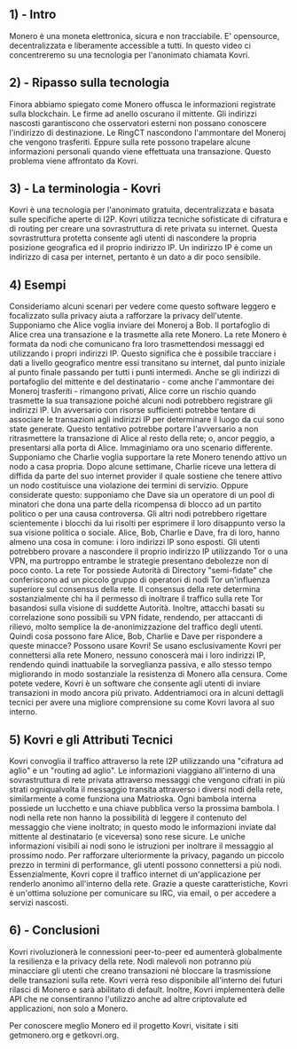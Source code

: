 ## 1) - Intro

Monero è una moneta elettronica, sicura e non tracciabile. E' opensource, decentralizzata e liberamente accessible a tutti.
In questo video ci concentreremo su una tecnologia per l'anonimato chiamata Kovri.

## 2) - Ripasso sulla tecnologia

Finora abbiamo spiegato come Monero offusca le informazioni registrate sulla blockchain.
Le firme ad anello oscurano il mittente.
Gli indirizzi nascosti garantiscono che osservatori esterni non possano conoscere l'indirizzo di destinazione.
Le RingCT nascondono l'ammontare del Moneroj che vengono trasferiti.
Eppure sulla rete possono trapelare alcune informazioni personali quando viene effettuata una transazione.
Questo problema viene affrontato da Kovri.

## 3) - La terminologia - Kovri

Kovri è una tecnologia per l'anonimato gratuita, decentralizzata e basata sulle specifiche aperte di I2P.
Kovri utilizza tecniche sofisticate di cifratura e di routing per creare una sovrastruttura di rete privata su internet.
Questa sovrastruttura protetta consente agli utenti di nascondere la propria posizione geografica ed il proprio indirizzo IP.
Un indirizzo IP è come un indirizzo di casa per internet, pertanto è un dato a dir poco sensibile.

## 4) Esempi

Consideriamo alcuni scenari per vedere come questo software leggero e focalizzato sulla privacy aiuta a rafforzare la privacy dell'utente.
Supponiamo che Alice voglia inviare dei Moneroj a Bob.
Il portafoglio di Alice crea una transazione e la trasmette alla rete Monero.
La rete Monero è formata da nodi che comunicano fra loro trasmettendosi messaggi ed utilizzando i propri indirizzi IP.
Questo significa che è possibile tracciare i dati a livello geografico mentre essi transitano su internet, dal punto iniziale al punto finale passando per tutti i punti intermedi.
Anche se gli indirizzi di portafoglio del mittente e del destinatario - come anche l'ammontare dei Moneroj trasferiti - rimangono privati, Alice corre un rischio quando trasmette la sua transazione poiché alcuni nodi potrebbero registrare gli indirizzi IP.
Un avversario con risorse sufficienti potrebbe tentare di associare le transazioni agli indirizzi IP per determinare il luogo da cui sono state generate.
Questo tentativo potrebbe portare l'avversario a non ritrasmettere la transazione di Alice al resto della rete; o, ancor peggio, a presentarsi alla porta di Alice.
Immaginiamo ora uno scenario differente.
Supponiamo che Charlie voglia supportare la rete Monero tenendo attivo un nodo a casa propria.
Dopo alcune settimane, Charlie riceve una lettera di diffida da parte del suo internet provider il quale sostiene che tenere attivo un nodo costituisce una violazione dei termini di servizio.
Oppure considerate questo: supponiamo che Dave sia un operatore di un pool di minatori che dona una parte della ricompensa di blocco ad un partito politico o per una causa controversa.
Gli altri nodi potrebbero rigettare scientemente i blocchi da lui risolti per esprimere il loro disappunto verso la sua visione politica o sociale.
Alice, Bob, Charlie e Dave, fra di loro, hanno almeno una cosa in comune: i loro indirizzi IP sono esposti.
Gli utenti potrebbero provare a nascondere il proprio indirizzo IP utilizzando Tor o una VPN, ma purtroppo entrambe le strategie presentano debolezze non di poco conto.
La rete Tor possiede Autorità di Directory "semi-fidate" che conferiscono ad un piccolo gruppo di operatori di nodi Tor un'influenza superiore sul consensus della rete.
Il consensus della rete determina sostanzialmente chi ha il permesso di inoltrare il traffico sulla rete Tor basandosi sulla visione di suddette Autorità.
Inoltre, attacchi basati su correlazione sono possibili su VPN fidate, rendendo, per attaccanti di rilievo, molto semplice la de-anonimizzazione del traffico degli utenti.
Quindi cosa possono fare Alice, Bob, Charlie e Dave per rispondere a queste minacce?
Possono usare Kovri!
Se usano esclusivamente Kovri per connettersi alla rete Monero, nessuno conoscerà mai i loro indirizzi IP, rendendo quindi inattuabile la sorveglianza passiva, e allo stesso tempo migliorando in modo sostanziale la resistenza di Monero alla censura.
Come potete vedere, Kovri è un software che consente agli utenti di inviare transazioni in modo ancora più privato.
Addentriamoci ora in alcuni dettagli tecnici per avere una migliore comprensione su come Kovri lavora al suo interno.

## 5) Kovri e gli Attributi Tecnici

Kovri convoglia il traffico attraverso la rete I2P utilizzando una "cifratura ad aglio" e un "routing ad aglio".
Le informazioni viaggiano all'interno di una sovrastruttura di rete privata attraverso messaggi che vengono cifrati in più strati ogniqualvolta il messaggio transita attraverso i diversi nodi della rete, similarmente a come funziona una Matrioska.
Ogni bambola interna possiede un lucchetto e una chiave pubblica verso la prossima bambola. I nodi nella rete non hanno la possibilità di leggere il contenuto del messaggio che viene inoltrato; in questo modo le informazioni inviate dal mittente al destinatario (e viceversa) sono rese sicure.
Le uniche informazioni visibili ai nodi sono le istruzioni per inoltrare il messaggio al prossimo nodo.
Per rafforzare ulteriormente la privacy, pagando un piccolo prezzo in termini di performance, gli utenti possono connettersi a più nodi.
Essenzialmente, Kovri copre il traffico internet di un'applicazione per renderlo anonimo all'interno della rete.
Grazie a queste caratteristiche, Kovri è un'ottima soluzione per comunicare su IRC, via email, o per accedere a servizi nascosti.

## 6) - Conclusioni

Kovri rivoluzionerà le connessioni peer-to-peer ed aumenterà globalmente la resilienza e la privacy della rete.
Nodi malevoli non potranno più minacciare gli utenti che creano transazioni né bloccare la trasmissione delle transazioni sulla rete.
Kovri verrà reso disponibile all'interno dei futuri rilasci di Monero e sarà abilitato di default.
Inoltre, Kovri implementerà delle API che ne consentiranno l'utilizzo anche ad altre criptovalute ed applicazioni, non solo a Monero.

Per conoscere meglio Monero ed il progetto Kovri, visitate i siti getmonero.org e getkovri.org.
